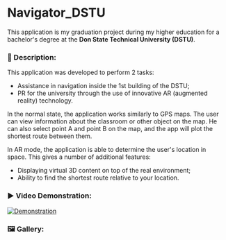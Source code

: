 # Navigator_DSTU
This application is my graduation project during my higher education for a bachelor's degree at the **Don State Technical University (DSTU)**.

### 📃 Description:
This application was developed to perform 2 tasks:
- Assistance in navigation inside the 1st building of the DSTU;
- PR for the university through the use of innovative AR (augmented reality) technology.

In the normal state, the application works similarly to GPS maps. The user can view information about the classroom or other object on the map. He can also select point A and point B on the map, and the app will plot the shortest route between them.

In AR mode, the application is able to determine the user's location in space. This gives a number of additional features:
- Displaying virtual 3D content on top of the real environment;
- Ability to find the shortest route relative to your location.

### ▶️ Video Demonstration:
[![Demonstration](https://img.youtube.com/vi/BakuDsjcYLs/0.jpg)](https://www.youtube.com/watch?v=BakuDsjcYLs)

### 🖼️ Gallery:
